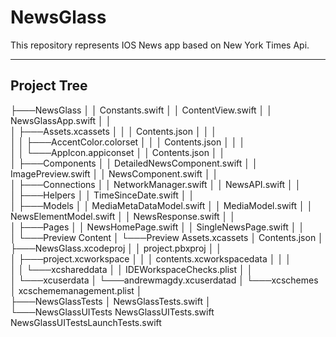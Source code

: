 # NewsGlass
This repository represents IOS News app based on New York Times Api. 

---
## Project Tree

├───NewsGlass
│   │   Constants.swift
│   │   ContentView.swift
│   │   NewsGlassApp.swift
│   │   
│   ├───Assets.xcassets
│   │   │   Contents.json
│   │   │   
│   │   ├───AccentColor.colorset
│   │   │       Contents.json
│   │   │       
│   │   └───AppIcon.appiconset
│   │           Contents.json
│   │           
│   ├───Components
│   │       DetailedNewsComponent.swift
│   │       ImagePreview.swift
│   │       NewsComponent.swift
│   │       
│   ├───Connections
│   │       NetworkManager.swift
│   │       NewsAPI.swift
│   │       
│   ├───Helpers
│   │       TimeSinceDate.swift
│   │       
│   ├───Models
│   │       MediaMetaDataModel.swift
│   │       MediaModel.swift
│   │       NewsElementModel.swift
│   │       NewsResponse.swift
│   │       
│   ├───Pages
│   │       NewsHomePage.swift
│   │       SingleNewsPage.swift
│   │       
│   └───Preview Content
│       └───Preview Assets.xcassets
│               Contents.json
│               
├───NewsGlass.xcodeproj
│   │   project.pbxproj
│   │   
│   ├───project.xcworkspace
│   │   │   contents.xcworkspacedata
│   │   │   
│   │   └───xcshareddata
│   │           IDEWorkspaceChecks.plist
│   │           
│   └───xcuserdata
│       └───andrewmagdy.xcuserdatad
│           └───xcschemes
│                   xcschememanagement.plist
│                   
├───NewsGlassTests
│       NewsGlassTests.swift
│       
└───NewsGlassUITests
        NewsGlassUITests.swift
        NewsGlassUITestsLaunchTests.swift
        
